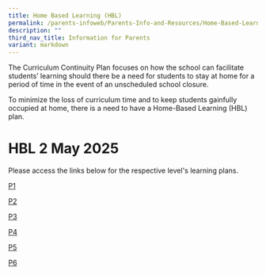 ```yaml
---
title: Home Based Learning (HBL)
permalink: /parents-infoweb/Parents-Info-and-Resources/Home-Based-Learning-HBL/
description: ""
third_nav_title: Information for Parents
variant: markdown
---
```

The Curriculum Continuity Plan focuses on how the school can facilitate students’ learning should there be a need for students to stay at home for a period of time in the event of an unscheduled school closure. 

To minimize the loss of curriculum time and to keep students gainfully occupied at home, there is a need to have a Home-Based Learning (HBL) plan.

# HBL 2 May 2025

Please access the links below for the respective level's learning plans. 

[P1](https://docs.google.com/document/d/1qVsZV4WW0cu3YWizDl4TGx-trOGvHTlZz5UnDl37UrI/edit?usp=sharing)

[P2](https://docs.google.com/document/d/1-A7tX96FBcvgBTlPYW0gA51XnZpwW-tzCjJDrwZH-Tg/edit?usp=sharing)

[P3](https://docs.google.com/document/d/1blJiVrGuGRKdwHoAESsHc_1DVIuob8gxYBoBFjv4a6A/edit?usp=sharing)

[P4](https://docs.google.com/document/d/1ZRW33VQtKEGNhODRQ3hkbr0WYVrNBQFqA8tUiWbrAiA/edit?usp=sharing)

[P5](https://docs.google.com/document/d/1W9V0MU2hCFbiivC1D-C7vIxYoyn-boeL_VLcXyrA8Jk/edit?usp=sharing)

[P6](https://docs.google.com/document/d/1pYn457oNNz9eiHr2ZzhUd7v2hiVwkYACsQEWD49pt3s/edit?usp=sharing)